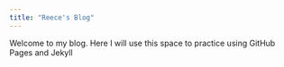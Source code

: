 ```yaml
---
title: "Reece's Blog"
---
```


Welcome to my blog. Here I will use this space to practice using GitHub Pages and Jekyll
